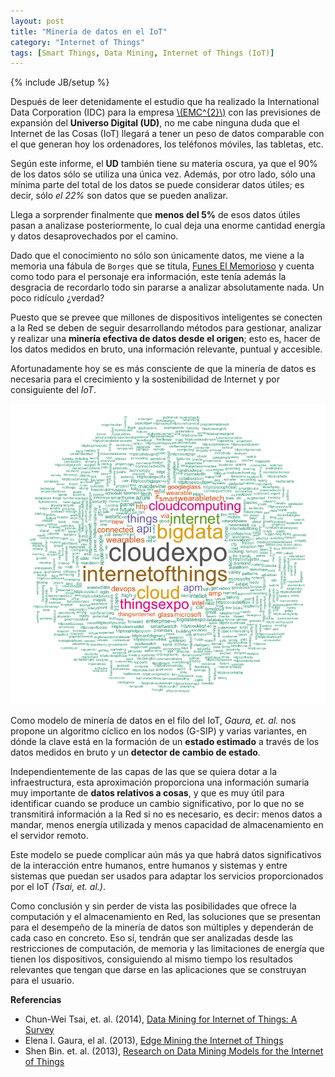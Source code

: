 ```yaml
---
layout: post
title: "Minería de datos en el IoT"
category: "Internet of Things"
tags: [Smart Things, Data Mining, Internet of Things (IoT)]
---
```

{% include JB/setup %}

Después de leer detenidamente el estudio que ha realizado la International Data Corporation (IDC) para la empresa [\\(EMC^{2}\\)](http://www.emc.com/leadership/digital-universe/index.htm?pid=home-dig-uni-090414) con las previsiones de expansión del **Universo Digital (UD)**, no me cabe ninguna duda que el Internet de las Cosas (IoT) llegará a tener un peso de datos comparable con el que generan hoy los ordenadores, los teléfonos móviles, las tabletas, etc. 

Según este informe, el **UD** también tiene su materia oscura, ya que el 90% de los datos sólo se utiliza una única vez. Además, por otro lado, sólo una mínima parte del total de los datos se puede considerar datos útiles; es decir, sólo *el 22%* son datos que se pueden analizar.

Llega a sorprender finalmente que **menos del 5%** de esos datos útiles pasan a analizase posteriormente, lo cual deja una enorme cantidad energía y datos desaprovechados por el camino.

Dado que el conocimiento no sólo son únicamente datos, me viene a la memoria una fábula de `Borges` que se titula, [Funes El Memorioso](http://www.literatura.us/borges/funes.html) y cuenta como todo para el personaje era información, este tenía además la desgracia de recordarlo todo sin pararse a analizar absolutamente nada. Un poco ridículo ¿verdad?

Puesto que se prevee que millones de dispositivos inteligentes se conecten a la Red se deben de seguir desarrollando métodos para gestionar, analizar y realizar una **minería efectiva de datos desde el origen**; esto es, hacer de los datos medidos en bruto, una información relevante, puntual y accesible.

Afortunadamente hoy se es más consciente de que la minería de datos es necesaria para el crecimiento y la sostenibilidad de Internet y por consiguiente del *IoT*.


![center](/figs/2014-06-11-Mineria-de-datos-en-el-iot/iot.png) 


Como modelo de minería de datos en el filo del IoT, *Gaura, et. al.* nos propone un algoritmo cíclico en los nodos (G-SIP) y varias variantes, en dónde la clave está en la formación de un **estado estimado** a través de los datos medidos en bruto y un **detector de cambio de estado**. 

Independientemente de las capas de las que se quiera dotar a la infraestructura, esta aproximación proporciona una información sumaria muy importante de **datos relativos a cosas**, y que es muy útil para identificar cuando se produce un cambio significativo, por lo que no se transmitirá información a la Red si no es necesario, es decir: menos datos a mandar, menos energía utilizada y menos capacidad de almacenamiento en el servidor remoto.

Este modelo se puede complicar aún más ya que habrá datos significativos de la interacción entre humanos, entre humanos y sistemas y entre sistemas que puedan ser usados para adaptar los servicios proporcionados por el IoT *(Tsai, et. al.)*.

Como conclusión y sin perder de vista las posibilidades que ofrece la computación y el almacenamiento en Red, las soluciones que se presentan para el desempeño de la minería de datos son múltiples y dependerán de cada caso en concreto. Eso sí, tendrán que ser analizadas desde las restricciones de computación, de memoria y las limitaciones de energía que tienen los dispositivos, consiguiendo al mismo tiempo los resultados relevantes que tengan que darse en las aplicaciones que se construyan para el usuario.


**Referencias**

- Chun-Wei Tsai, et. al. (2014), [Data Mining for Internet of Things: A Survey](http://ieeexplore.ieee.org/xpl/login.jsp?tp=&arnumber=6674155&url=http%3A%2F%2Fieeexplore.ieee.org%2Fiel7%2F9739%2F5451756%2F06674155.pdf%3Farnumber%3D6674155)
- Elena I. Gaura, el al. (2013), [Edge Mining the Internet of Things](http://ieeexplore.ieee.org/xpl/login.jsp?tp=&arnumber=6042288&url=http%3A%2F%2Fieeexplore.ieee.org%2Fxpls%2Fabs_all.jsp%3Farnumber%3D6042288)
- Shen Bin. et. al. (2013), [Research on Data Mining Models for the Internet
of Things](https://www.ceid.upatras.gr/webpages/faculty/vasilis/Courses/SpatialTemporalDM/Papers/InternetOfThings05476146.pdf)





